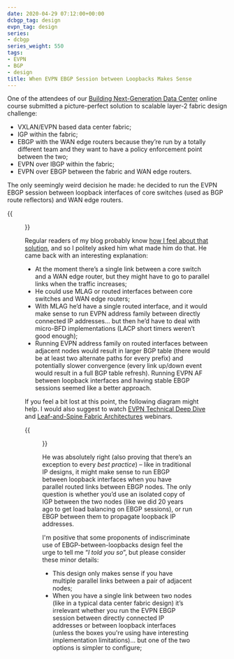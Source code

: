 ```yaml
---
date: 2020-04-29 07:12:00+00:00
dcbgp_tag: design
evpn_tag: design
series:
- dcbgp
series_weight: 550
tags:
- EVPN
- BGP
- design
title: When EVPN EBGP Session between Loopbacks Makes Sense
---
```

One of the attendees of our [Building Next-Generation Data Center](https://www.ipspace.net/Building_Next-Generation_Data_Center) online course submitted a picture-perfect solution to scalable layer-2 fabric design challenge:

* VXLAN/EVPN based data center fabric;
* IGP within the fabric;
* EBGP with the WAN edge routers because they’re run by a totally different team and they want to have a policy enforcement point between the two;
* EVPN over IBGP within the fabric;
* EVPN over EBGP between the fabric and WAN edge routers.

The only seemingly weird decision he made: he decided to run the EVPN EBGP session between loopback interfaces of core switches (used as BGP route reflectors) and WAN edge routers.
<!--more-->
{{<figure src="/2020/04/EVPN-EBGP-Loopback-Design.jpg" caption="EBGP EVPN session between loopback interfaces" >}}

Regular readers of my blog probably know [how I feel about that solution](https://www.ipspace.net/Data_Center_BGP/BGP_in_EVPN-Based_Data_Center_Fabrics), and so I politely asked him what made him do that. He came back with an interesting explanation:

* At the moment there’s a single link between a core switch and a WAN edge router, but they might have to go to parallel links when the traffic increases;
* He could use MLAG or routed interfaces between core switches and WAN edge routers;
* With MLAG he’d have a single routed interface, and it would make sense to run EVPN address family between directly connected IP addresses… but then he’d have to deal with micro-BFD implementations (LACP short timers weren’t good enough);
* Running EVPN address family on routed interfaces between adjacent nodes would result in larger BGP table (there would be at least two alternate paths for every prefix) and potentially slower convergence (every link up/down event would result in a full BGP table refresh). Running EVPN AF between loopback interfaces and having stable EBGP sessions seemed like a better approach.

If you feel a bit lost at this point, the following diagram might help. I would also suggest to watch [EVPN Technical Deep Dive](https://www.ipspace.net/EVPN_Technical_Deep_Dive) and [Leaf-and-Spine Fabric Architectures](https://www.ipspace.net/Leaf-and-Spine_Fabric_Architectures) webinars.

{{<figure src="/2020/04/EVPN-EBGP-Multilink-Options.jpg" caption="Design options for parallel links between EBGP neighbors" >}}

He was absolutely right (also proving that there’s an exception to every *best practice*) – like in traditional IP designs, it might make sense to run EBGP between loopback interfaces when you have parallel routed links between EBGP nodes. The only question is whether you’d use an isolated copy of IGP between the two nodes (like we did 20 years ago to get load balancing on EBGP sessions), or run EBGP between them to propagate loopback IP addresses.

I'm positive that some proponents of indiscriminate use of EBGP-between-loopbacks design feel the urge to tell me “*I told you so*”, but please consider these minor details:

* This design only makes sense if you have multiple parallel links between a pair of adjacent nodes;
* When you have a single link between two nodes (like in a typical data center fabric design) it’s irrelevant whether you run the EVPN EBGP session between directly connected IP addresses or between loopback interfaces (unless the boxes you're using have interesting implementation limitations)… but one of the two options is simpler to configure;
